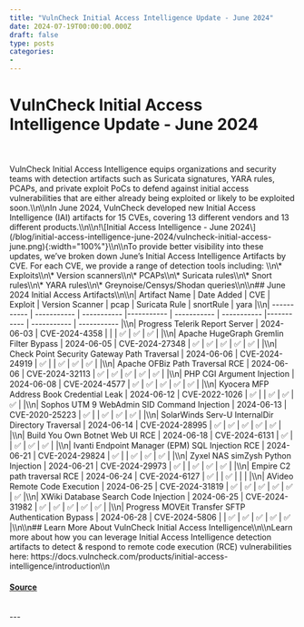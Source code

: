 ```yaml
---
title: "VulnCheck Initial Access Intelligence Update - June 2024"
date: 2024-07-19T00:00:00.000Z
draft: false
type: posts
categories: 
- 
---
```

# VulnCheck Initial Access Intelligence Update - June 2024

<br/>

<br/>
VulnCheck Initial Access Intelligence equips organizations and security teams with detection artifacts such as Suricata signatures, YARA rules, PCAPs, and private exploit PoCs to defend against initial access vulnerabilities that are either already being exploited or likely to be exploited soon.\\n\\nIn June 2024, VulnCheck developed new Initial Access Intelligence (IAI) artifacts for 15 CVEs, covering 13 different vendors and 13 different products.\\n\\n!\[Initial Access Intelligence - June 2024\](/blog/initial-access-intelligence-june-2024/vulncheck-initial-access-june.png){:width="100%"}\\n\\nTo provide better visibility into these updates, we’ve broken down June’s Initial Access Intelligence Artifacts by CVE. For each CVE, we provide a range of detection tools including: \\n\* Exploits\\n\* Version scanners\\n\* PCAPs\\n\* Suricata rules\\n\* Snort rules\\n\* YARA rules\\n\* Greynoise/Censys/Shodan queries\\n\\n## June 2024 Initial Access Artifacts\\n\\n| Artifact Name | Date Added | CVE | Exploit | Version Scanner | pcap | Suricata Rule | snortRule | yara |\\n| ----------- | ----------- | ----------- |----------- | ----------- | ----------- |----------- | ----------- | ----------- |\\n| Progress Telerik Report Server | 2024-06-03 | CVE-2024-4358 | | | ✅ | ✅ | ✅ | |\\n| Apache HugeGraph Gremlin Filter Bypass | 2024-06-05 | CVE-2024-27348 | ✅ | ✅ | ✅ | ✅ | ✅ | |\\n| Check Point Security Gateway Path Traversal | 2024-06-06 | CVE-2024-24919 | ✅ | | ✅ | ✅ | ✅ | |\\n| Apache OFBiz Path Traversal RCE | 2024-06-06 | CVE-2024-32113 | ✅ | ✅ | ✅ | ✅ | ✅ | |\\n| PHP CGI Argument Injection | 2024-06-08 | CVE-2024-4577 | ✅ | ✅ | ✅ | ✅ | ✅ | |\\n| Kyocera MFP Address Book Credential Leak | 2024-06-12 | CVE-2022-1026 | ✅ | | ✅ | ✅ | ✅ | |\\n| Sophos UTM 9 WebAdmin SID Command Injection | 2024-06-13 | CVE-2020-25223 | ✅ | | ✅ | ✅ | ✅ | |\\n| SolarWinds Serv-U InternalDir Directory Traversal | 2024-06-14 | CVE-2024-28995 | ✅ | ✅ | ✅ | ✅ | ✅ | |\\n| Build You Own Botnet Web UI RCE | 2024-06-18 | CVE-2024-6131 | ✅ | | ✅ | ✅ | ✅ | |\\n| Ivanti Endpoint Manager (EPM) SQL Injection RCE | 2024-06-21 | CVE-2024-29824 | ✅ | | ✅ | ✅ | ✅ | |\\n| Zyxel NAS simZysh Python Injection | 2024-06-21 | CVE-2024-29973 | ✅ | | ✅ | ✅ | ✅ | |\\n| Empire C2 path traversal RCE | 2024-06-24 | CVE-2024-6127 | ✅ | | ✅ | | | |\\n| AVideo Remote Code Execution | 2024-06-25 | CVE-2024-31819 | ✅ | ✅ | ✅ | ✅ | ✅ | ✅ |\\n| XWiki Database Search Code Injection | 2024-06-25 | CVE-2024-31982 | ✅ | ✅ | ✅ | ✅ | ✅ | |\\n| Progress MOVEit Transfer SFTP Authentication Bypass | 2024-06-28 | CVE-2024-5806 | | ✅ | ✅ | ✅ | ✅ | ✅ |\\n\\n## Learn More About VulnCheck Initial Access Intelligence\\n\\nLearn more about how you can leverage Initial Access Intelligence detection artifacts to detect & respond to remote code execution (RCE) vulnerabilities here: https://docs.vulncheck.com/products/initial-access-intelligence/introduction\\n

#### [Source](https://vulncheck.com/blog/initial-access-intelligence-june-2024)

<br/>
---
